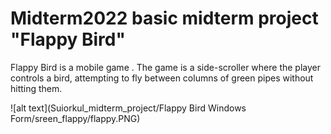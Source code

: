 # Midterm2022 basic midterm project "Flappy Bird"
Flappy Bird is a mobile game  . The game is a side-scroller where the player controls a bird, attempting to fly between columns of green pipes without hitting them.

![alt text](Suiorkul_midterm_project/Flappy Bird Windows Form/sreen_flappy/flappy.PNG)
